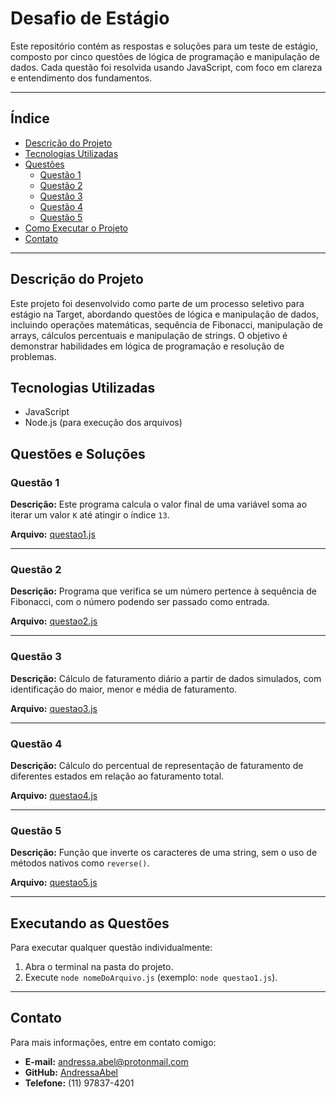 # Desafio de Estágio

Este repositório contém as respostas e soluções para um teste de estágio, composto por cinco questões de lógica de programação e manipulação de dados. Cada questão foi resolvida usando JavaScript, com foco em clareza e entendimento dos fundamentos.

---

## Índice
- [Descrição do Projeto](#descrição-do-projeto)
- [Tecnologias Utilizadas](#tecnologias-utilizadas)
- [Questões](#questões-e-soluções)
  - [Questão 1](#questão-1)
  - [Questão 2](#questão-2)
  - [Questão 3](#questão-3)
  - [Questão 4](#questão-4)
  - [Questão 5](#questão-5)
- [Como Executar o Projeto](#executando-as-questões)
- [Contato](#contato)

---

## Descrição do Projeto
Este projeto foi desenvolvido como parte de um processo seletivo para estágio na Target, abordando questões de lógica e manipulação de dados, incluindo operações matemáticas, sequência de Fibonacci, manipulação de arrays, cálculos percentuais e manipulação de strings. O objetivo é demonstrar habilidades em lógica de programação e resolução de problemas.

## Tecnologias Utilizadas
- JavaScript
- Node.js (para execução dos arquivos)

## Questões e Soluções

### Questão 1
**Descrição:** Este programa calcula o valor final de uma variável soma ao iterar um valor `K` até atingir o índice `13`.

**Arquivo:** [questao1.js](questao1.js)

---

### Questão 2
**Descrição:** Programa que verifica se um número pertence à sequência de Fibonacci, com o número podendo ser passado como entrada.

**Arquivo:** [questao2.js](questao2.js)

---

### Questão 3
**Descrição:** Cálculo de faturamento diário a partir de dados simulados, com identificação do maior, menor e média de faturamento.

**Arquivo:** [questao3.js](questao3.js)

---

### Questão 4
**Descrição:** Cálculo do percentual de representação de faturamento de diferentes estados em relação ao faturamento total.

**Arquivo:** [questao4.js](questao4.js)

---

### Questão 5
**Descrição:** Função que inverte os caracteres de uma string, sem o uso de métodos nativos como `reverse()`.

**Arquivo:** [questao5.js](questao5.js)

---

## Executando as Questões

Para executar qualquer questão individualmente:
1. Abra o terminal na pasta do projeto.
2. Execute `node nomeDoArquivo.js` (exemplo: `node questao1.js`).

---

## Contato

Para mais informações, entre em contato comigo:

- **E-mail:** [andressa.abel@protonmail.com](mailto:andressa.abel@protonmail.com)
- **GitHub:** [AndressaAbel](https://github.com/AndressaAbel)
- **Telefone:** (11) 97837-4201
